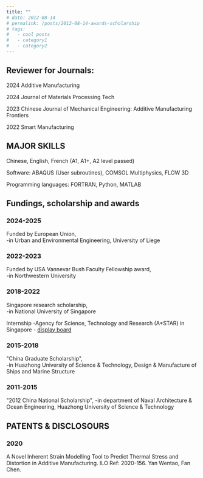 ```yaml
---
title: ""
# date: 2012-08-14
# permalink: /posts/2012-08-14-awards-scholarship
# tags:
#   - cool posts
#   - category1
#   - category2
---
```

## Reviewer for Journals:

2024 Additive Manufacturing 

2024 Journal of Materials Processing Tech

2023 Chinese Journal of Mechanical Engineering: Additive Manufacturing Frontiers 

2022 Smart Manufacturing


## MAJOR SKILLS

Chinese, English, French (A1, A1+, A2 level passed)

Software: ABAQUS (User subroutines), COMSOL Multiphysics, FLOW 3D

Programming languages: FORTRAN, Python, MATLAB


## Fundings, scholarship and awards

### 2024-2025
Funded by European Union,  
 -in Urban and Environmental Engineering, University of Liege

### 2022-2023
Funded by USA Vannevar Bush Faculty Fellowship award,  
 -in Northwestern University

### 2018-2022
Singapore research scholarship,  
 -in National University of Singapore

Internship
 -Agency for Science, Technology and Research (A*STAR) in Singapore - [display board](https://www.a-star.edu.sg/ihpc/internship/chen-fan)

### 2015-2018
"China Graduate Scholarship",  
 -in Huazhong University of Science & Technology, Design & Manufacture of Ships and Marine Structure 

### 2011-2015
"2012 China National Scholarship",
 -in department of Naval Architecture & Ocean Engineering, Huazhong University of Science & Technology


## PATENTS & DISCLOSOURS

### 2020
A Novel Inherent Strain Modelling Tool to Predict Thermal Stress and Distortion in Additive Manufacturing. ILO Ref: 2020-156. Yan Wentao, Fan Chen.
